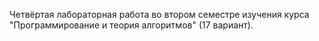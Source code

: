 Четвёртая лабораторная работа во втором семестре изучения курса "Программирование и теория алгоритмов" (17 вариант).
